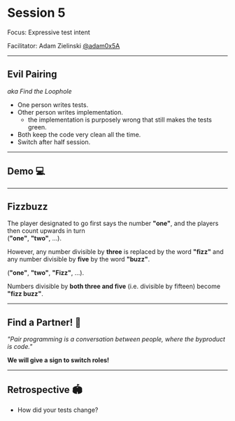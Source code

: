 # Session 5

Focus: Expressive test intent

Facilitator: Adam Zielinski [@adam0x5A](https://x.com/adam0x5A)

---

## Evil Pairing

*aka Find the Loophole*

- One person writes tests.
- Other person writes implementation.
  - the implementation is purposely wrong that still makes the tests green.
- Both keep the code very clean all the time.
- Switch after half session.

---

## Demo 💻

---

## Fizzbuzz

The player designated to go first says the number **"one"**,
and the players then count upwards in turn  
(**"one"**, **"two"**, ...).

However, any number divisible by **three** is replaced by the word **"fizz"** and any number divisible by **five** by the word **"buzz"**.  

(**"one"**, **"two"**, **"Fizz"**, ...).

Numbers divisible by **both three and five** (i.e. divisible by fifteen) become **"fizz buzz"**.

---

## Find a Partner! 👀

*"Pair programming is a conversation between people, where the byproduct is code."*

**We will give a sign to switch roles!**

---

## Retrospective 🏟️

<!-- 10 minutes -->

- How did your tests change?
